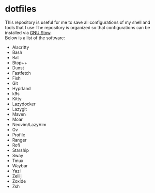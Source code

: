 # dotfiles

This repository is useful for me to save all configurations of my shell and tools that I use 
The repository is organized so that configurations can be installed via [GNU Stow](https://www.gnu.org/software/stow/).  
Below is a list of the software:  
- Alacritty
- Bash
- Bat
- Btop++
- Dunst
- Fastfetch
- Fish
- Git
- Hyprland
- k9s
- Kitty
- Lazydocker
- Lazygit
- Maven
- Moar
- Neovim/LazyVim
- Ov
- Profile
- Ranger
- Rofi
- Starship
- Sway
- Tmux
- Waybar
- Yazi
- Zellij
- Zoxide
- Zsh
